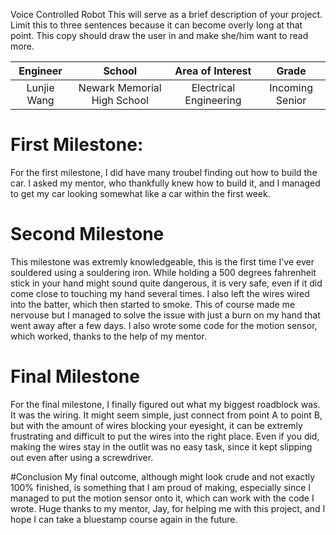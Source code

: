 Voice Controlled Robot
This will serve as a brief description of your project. Limit this to three sentences because it can become overly long at that point. This copy should draw the user in and make she/him want to read more.

| **Engineer** | **School** | **Area of Interest** | **Grade** |
|:--:|:--:|:--:|:--:|
| Lunjie Wang | Newark Memorial High School | Electrical Engineering | Incoming Senior
  
# First Milestone: 
For the first milestone, I did have many troubel finding out how to build the car. I asked my mentor, who thankfully knew how to build it, and I managed to get my car looking somewhat like a car within the first week.


# Second Milestone
This milestone was extremly knowledgeable, this is the first time I've ever souldered using a souldering iron. While holding a 500 degrees fahrenheit stick in your hand might sound quite dangerous, it is very safe, even if it did come close to touching my hand several times. I also left the wires wired into the batter, which then started to smoke. This of course made me nervouse but I managed to solve the issue with just a burn on my hand that went away after a few days. I also wrote some code for the motion sensor, which worked, thanks to the help of my mentor.


# Final Milestone
  
For the final milestone, I finally figured out what my biggest roadblock was. It was the wiring. It might seem simple, just connect from point A to point B, but with the amount of wires blocking your eyesight, it can be extremly frustrating and difficult to put the wires into the right place. Even if you did, making the wires stay in the outlit was no easy task, since it kept slipping out even after using a screwdriver.

#Conclusion
My final outcome, although might look crude and not exactly 100% finished, is something that I am proud of making, especially since I managed to put the motion sensor onto it, which can work with the code I wrote. Huge thanks to my mentor, Jay, for helping me with this project, and I hope I can take a bluestamp course again in the future.


